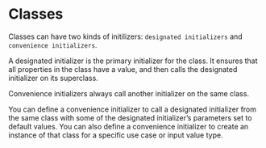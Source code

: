# Classes

Classes can have two kinds of initilizers: `designated initializers` and `convenience initializers`.

A designated initializer is the primary initializer for the class. It ensures that all properties in the class have a value, and then calls the designated initializer on its superclass.

Convenience initializers always call another initializer on the same class.

You can define a convenience initializer to call a designated initializer from the same class with some of the designated initializer’s parameters set to default values. You can also define a convenience initializer to create an instance of that class for a specific use case or input value type.